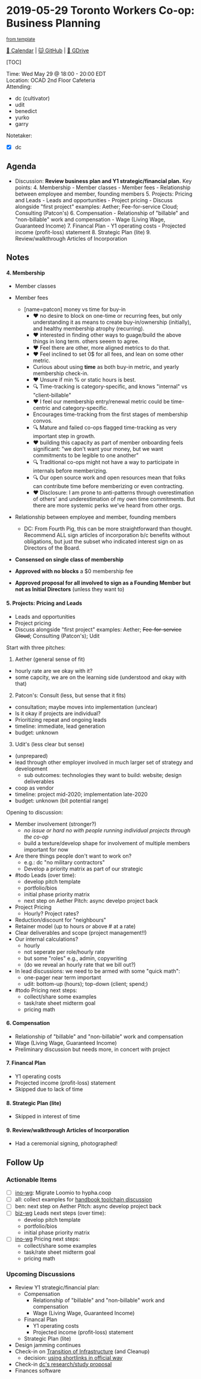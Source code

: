 # 2019-05-29 Toronto Workers Co-op: Business Planning

<sup>[from template][template]</sup>

[:date: Calendar][cal] | [:cat: GitHub][gh] | [:open_file_folder: GDrive][gdrive]

[TOC]

Time: Wed May 29 @ 18:00 - 20:00 EDT  
Location: OCAD 2nd Floor Cafeteria  
Attending: 
- dc (cultivator)
- udit 
- benedict
- yurko
- garry

Notetaker:  
- [x] dc  

## Agenda 

- Discussion: **Review business plan and Y1 strategic/financial plan.** Key points:
    4. Membership
        - Member classes
        - Member fees
        - Relationship between employee and member, founding members
    5. Projects: Pricing and Leads 
        - Leads and opportunities
        - Project pricing
        - Discuss alongside "first project" examples: Aether; Fee-for-service Cloud; Consulting (Patcon's)
    6. Compensation
        - Relationship of "billable" and "non-billable" work and compensation
        - Wage (Living Wage, Guaranteed Income)
    7. Financal Plan
        - Y1 operating costs
        - Projected income (profit-loss) statement
    8. Strategic Plan (lite)
    9. Review/walkthrough Articles of Incorporation

## Notes

#### 4. Membership

- Member classes
- Member fees
    - [name=patcon] money vs time for buy-in
        - :heart: no desire to block on one-time or recurring fees, but only understanding it as means to create buy-in/ownership (initially), and healthy membership atrophy (recurring).
        - :heart: interested in finding other ways to guage/build the above things in long term. others seeem to agree.
        - :heart: Feel there are other, more aligned metrics to do that.
        - :heart: Feel inclined to set 0$ for all fees, and lean on some other metric.
        - Curious about using **time** as both buy-in metric, and yearly membership check-in.
        - :heart: Unsure if min % or static hours is best.
        - :mag: Time-tracking is category-specific, and knows "internal" vs "client-billable"
        - :heart: I feel our membership entry/renewal metric could be time-centric and category-specific.
        - Encourages time-tracking from the first stages of membership convos.
        - :mag: Mature and failed co-ops flagged time-tracking as very important step in growth.
        - :heart: building this capacity as part of member onboarding feels significant: "we don't want your money, but we want commitments to be legible to one another"
        - :mag: Traditional co-ops might not have a way to participate in internals before memberizing.
        - :mag: Our open source work and open resources mean that folks can contribute time before memberizing or even contracting.
        - :heart: Disclosure: I am prone to anti-patterns through overestimation of others' and underestimation of my own time commitments. But there are more systemic perks we've heard from other orgs.
- Relationship between employee and member, founding members
    - DC: From Fourth Pig, this can be more straightforward than thought. Recommend ALL sign articles of incorporation b/c benefits without obligations, but just the subset who indicated interest sign on as Directors of the Board.

- **Consensed on single class of membership**

- **Approved with no blocks** a $0 membership fee

- **Approved proposal for all involved to sign as a Founding Member but not as Initial Directors** (unless they want to) 

#### 5. Projects: Pricing and Leads 

- Leads and opportunities
- Project pricing
- Discuss alongside "first project" examples: Aether; ~~Fee-for-service Cloud~~; Consulting (Patcon's); Udit

Start with three pitches:

1. Aether (general sense of fit)
  - hourly rate are we okay with it?
  - some capcity, we are on the learning side (understood and okay with that)
2. Patcon's: Consult (less, but sense that it fits)
  - consultation; maybe moves into implementation (unclear)
  - Is it okay if projects are individual?
  - Prioritizing repeat and ongoing leads
  - timeline: immediate, lead generation
  - budget: unknown
3. Udit's (less clear but sense)
  - (unprepared)
  - lead through other employer involved in much larger set of strategy and development
      - sub outcomes: technologies they want to build: website; design deliverables
  - coop as vendor 
  - timeline: project mid-2020; implementation late-2020
  - budget: unknown (bit potential range)

Opening to discussion:

- Member involvement (stronger?)
  - *no issue or hard no with people running individual projects through the co-op*
  - build a texture/develop shape for involvement of multiple members important for now
- Are there things people don't want to work on?
  - e.g.: dc "no military contractors"
  - Develop a priority matrix as part of our strategic 
- #todo Leads (over time):
  - develop pitch template 
  - portfolio/bios
  - initial phase priority matrix
  - next step on Aether Pitch: async develpo project back
- Project Pricing
  - Hourly? Project rates?
- Reduction/discount for "neighbours"
- Retainer model (up to hours _or_ above # at a rate)
- Clear deliverables and scope (project management!!)
- Our internal calculations?
  - hourly
  - not seperate per role/hourly rate
  - but some "roles" e.g., admin, copywriting
  - (do we reveal an hourly rate that we bill out?)
- In lead discussions: we need to be armed with some "quick math": 
  - one-pager near term important
  - udit: bottom-up (hours); top-down (client; spend;)
- #todo Pricing next steps:
  - collect/share some examples 
  - task/rate sheet midterm goal
  - pricing math

#### 6. Compensation

- Relationship of "billable" and "non-billable" work and compensation
- Wage (Living Wage, Guaranteed Income)
- Preliminary discussion but needs more, in concert with project

#### 7. Financal Plan

- Y1 operating costs
- Projected income (profit-loss) statement
- Skipped due to lack of time

#### 8. Strategic Plan (lite)

- Skipped in interest of time

#### 9. Review/walkthrough Articles of Incorporation

- Had a ceremonial signing, photographed!

## Follow Up

### Actionable Items

- [ ] [ino-wg]: Migrate Loomio to hypha.coop
- [ ] all: collect examples for [handbook toolchain discussion](https://github.com/hyphacoop/handbook/issues/1)
- [ ] ben: next step on Aether Pitch: async develop project back
- [ ] [biz-wg] Leads next steps (over time):
  - develop pitch template 
  - portfolio/bios
  - initial phase priority matrix
- [ ] [ino-wg] Pricing next steps:
  - collect/share some examples 
  - task/rate sheet midterm goal
  - pricing math

### Upcoming Discussions

- Review Y1 strategic/financial plan:
  - Compensation
    - Relationship of "billable" and "non-billable" work and compensation
    - Wage (Living Wage, Guaranteed Income)
  - Financal Plan
    - Y1 operating costs
    - Projected income (profit-loss) statement
  - Strategic Plan (lite)
- Design jamming continues
- Check-in on [Transition of Infrastructure](https://loomio.cryptography.dog/d/WbpzjRho/transition-virtual-office-to-co-operative-name-and-identity) (and Cleanup)
    - decision: [using shortlinks in official way](https://loomio.cryptography.dog/d/GF980QVL/domain-name-selection/14)
- Check-in [dc's research/study proposal](https://hackmd.io/kLoRWrsnQAGg29pVtZvYSQ?view)
- Finances software


<!-- Links -->
[template]: https://hackmd.io/0mgHiik2QwOLbOT-2_Uh7w?edit
[cal]: https://calendar.google.com/calendar/embed?src=s2224p8sptnujs736vplf9anjo%40group.calendar.google.com&ctz=America%2FToronto
[gh]: https://github.com/cryptographydog/december-retreat
[gdrive]: https://drive.google.com/drive/u/0/folders/14KYnYwOEK3InYZ3jCn-Gtf5q430sE9oc
[biz-wg]: https://loomio.cryptography.dog/g/ojZI2bPl/working-groups-business-planning
[fin-wg]: https://loomio.cryptography.dog/g/sRPwaorg/working-groups-finance
[gov-wg]: https://loomio.cryptography.dog/g/BaAj6dQn/working-groups-governance-by-laws-incorporation-articles-gm-
[ino-wg]: https://loomio.cryptography.dog/g/KvARWad7/working-groups-infrastructure-and-operations

